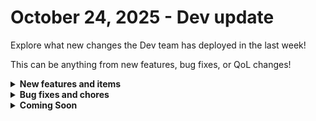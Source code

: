 # October 24, 2025 - Dev update

Explore what new changes the Dev team has deployed in the last week!

This can be anything from new features, bug fixes, or QoL changes!

<details>

<summary><strong>New features and items</strong></summary>

* **Integrations**
  * Added custom app configuration for HubSpot integration

</details>

<details>

<summary><strong>Bug fixes and chores</strong></summary>

* **Integrations**
  * Fixed incorrect variables in Cloudmore integration
  * Added proper error handling for Cloudmore integration
  * Standardized Dropsuite return value formatting of objects
* Workflows
  * Fixed UI of tags on trigger menu
  * Added warning on the re-run workflow dialog

</details>

<details>

<summary><strong>Coming Soon</strong></summary>

* Cloudmore integration

</details>

